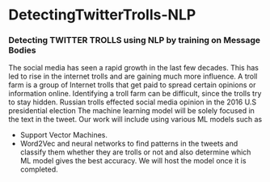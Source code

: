 # DetectingTwitterTrolls-NLP

### **Detecting TWITTER TROLLS using NLP by training on Message Bodies**
The social media has seen a rapid growth in the last few decades. This has led to rise in the internet trolls and are gaining much more influence. A troll farm is a group of Internet trolls that get paid to spread certain opinions or information online.
Identifying a troll farm can be difficult, since the trolls try to stay hidden. Russian trolls effected social media opinion in the 2016 U.S presidential election The machine learning model will be solely focused in the text in the tweet.
Our work will include using various ML models such as
- Support Vector Machines.
- Word2Vec and neural networks to find patterns in the tweets and classify them whether they are trolls or not and also determine which ML model gives the best accuracy.
We will host the model once it is completed.
